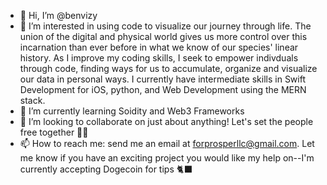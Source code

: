 - 👋 Hi, I’m @benvizy
- 👀 I’m interested in using code to visualize our journey through life. The union of the digital and physical world gives us more control over this incarnation than ever before in what we know of our species' linear history. As I improve my coding skills, I seek to empower indivduals through code, finding ways for us to accumulate, organize and visualize our data in personal ways. I currently have intermediate skills in Swift Development for iOS, python, and Web Development using the MERN stack.
- 🌱 I’m currently learning Soidity and Web3 Frameworks
- 💞️ I’m looking to collaborate on just about anything! Let's set the people free together 🙌🏽 
- 📫 How to reach me: send me an email at forprosperllc@gmail.com. Let me know if you have an exciting project you would like my help on--I'm currently accepting Dogecoin for tips 🐈‍⬛ 

<!---
benvizy/benvizy is a ✨ special ✨ repository because its `README.md` (this file) appears on your GitHub profile.
You can click the Preview link to take a look at your changes.
--->

